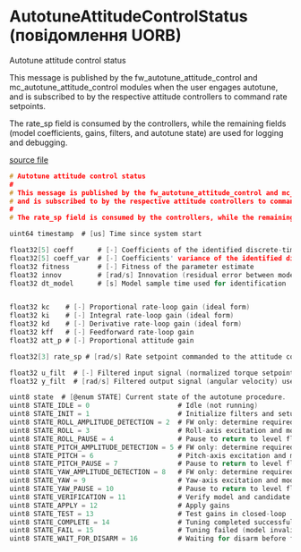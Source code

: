 # AutotuneAttitudeControlStatus (повідомлення UORB)

Autotune attitude control status

This message is published by the fw_autotune_attitude_control and mc_autotune_attitude_control modules when the user engages autotune,
and is subscribed to by the respective attitude controllers to command rate setpoints.

The rate_sp field is consumed by the controllers, while the remaining fields (model coefficients, gains, filters, and autotune state) are used for logging and debugging.

[source file](https://github.com/PX4/PX4-Autopilot/blob/main/msg/AutotuneAttitudeControlStatus.msg)

```c
# Autotune attitude control status
#
# This message is published by the fw_autotune_attitude_control and mc_autotune_attitude_control modules when the user engages autotune,
# and is subscribed to by the respective attitude controllers to command rate setpoints.
#
# The rate_sp field is consumed by the controllers, while the remaining fields (model coefficients, gains, filters, and autotune state) are used for logging and debugging.

uint64 timestamp  # [us] Time since system start

float32[5] coeff      # [-] Coefficients of the identified discrete-time model
float32[5] coeff_var  # [-] Coefficients' variance of the identified discrete-time model
float32 fitness       # [-] Fitness of the parameter estimate
float32 innov         # [rad/s] Innovation (residual error between model and measured output)
float32 dt_model      # [s] Model sample time used for identification


float32 kc    # [-] Proportional rate-loop gain (ideal form)
float32 ki    # [-] Integral rate-loop gain (ideal form)
float32 kd    # [-] Derivative rate-loop gain (ideal form)
float32 kff   # [-] Feedforward rate-loop gain
float32 att_p # [-] Proportional attitude gain

float32[3] rate_sp # [rad/s] Rate setpoint commanded to the attitude controller.

float32 u_filt  # [-] Filtered input signal (normalized torque setpoint) used in system identification.
float32 y_filt  # [rad/s] Filtered output signal (angular velocity) used in system identification.

uint8 state  # [@enum STATE] Current state of the autotune procedure.
uint8 STATE_IDLE = 0                      # Idle (not running)
uint8 STATE_INIT = 1                      # Initialize filters and setup
uint8 STATE_ROLL_AMPLITUDE_DETECTION = 2  # FW only: determine required excitation amplitude (roll)
uint8 STATE_ROLL = 3                      # Roll-axis excitation and model identification
uint8 STATE_ROLL_PAUSE = 4                # Pause to return to level flight
uint8 STATE_PITCH_AMPLITUDE_DETECTION = 5 # FW only: determine required excitation amplitude (pitch)
uint8 STATE_PITCH = 6                     # Pitch-axis excitation and model identification
uint8 STATE_PITCH_PAUSE = 7               # Pause to return to level flight
uint8 STATE_YAW_AMPLITUDE_DETECTION = 8   # FW only: determine required excitation amplitude (yaw)
uint8 STATE_YAW = 9                       # Yaw-axis excitation and model identification
uint8 STATE_YAW_PAUSE = 10                # Pause to return to level flight
uint8 STATE_VERIFICATION = 11             # Verify model and candidate gains
uint8 STATE_APPLY = 12                    # Apply gains
uint8 STATE_TEST = 13                     # Test gains in closed-loop
uint8 STATE_COMPLETE = 14                 # Tuning completed successfully
uint8 STATE_FAIL = 15                     # Tuning failed (model invalid or controller unstable)
uint8 STATE_WAIT_FOR_DISARM = 16          # Waiting for disarm before finalizing

```
